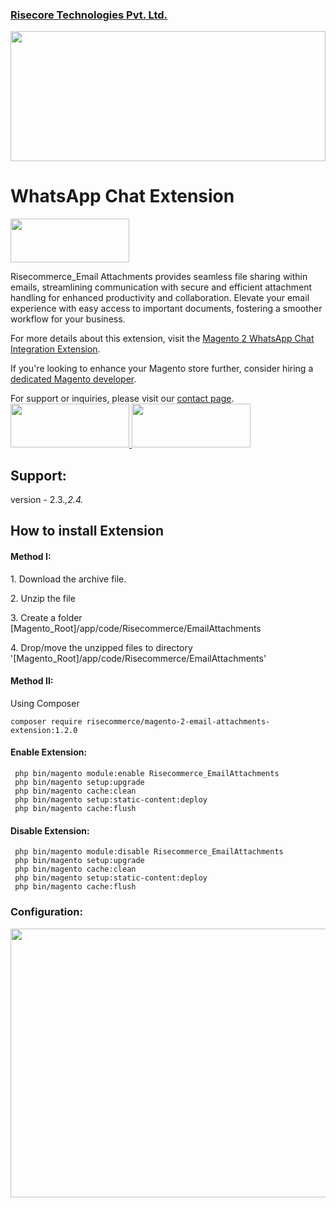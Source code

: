 <h3><a target="_blank" href="https://risecommerce.com/">Risecore Technologies Pvt. Ltd.</a></h3>
<a target="_blank" href="https://risecommerce.com/"><img width="100%" height="208" src="https://risecommerce.com/media/wysiwyg/logowithtext.png"></a>

# WhatsApp Chat Extension

<a href="https://risecommerce.com/magento2-sales-email-invoice-shipments-attachment.html"><img width="190" height="70" src="https://risecommerce.com/media/wysiwyg/risedownload.png"></a>


Risecommerce_Email Attachments provides seamless file sharing within emails, streamlining communication with secure and efficient attachment handling for enhanced productivity and collaboration. Elevate your email experience with easy access to important documents, fostering a smoother workflow for your business.

For more details about this extension, visit the [Magento 2 WhatsApp Chat Integration Extension](https://risecommerce.com/store/magento2-whatsapp-chat-integration.html).

If you're looking to enhance your Magento store further, consider hiring a [dedicated Magento developer](https://risecommerce.com/hire-dedicated-magento-developer.html).

For support or inquiries, please visit our [contact page](https://risecommerce.com/contact).
 <a target="_blank" href="https://demo.risecommerce.com/"> <img width="190" height="70" src="https://risecommerce.com/media/wysiwyg/frontend-demo.png"> </a>
 <a target="_blank" href="https://demo.risecommerce.com/admindemo"> <img width="190" height="70" src="https://risecommerce.com/media/wysiwyg/Backend-Demo.png"> </a>


## Support: 
version - 2.3.*,2.4.*

## How to install Extension

<h4>Method I:</h4>
<p>1. Download the archive file.</p>
<p>2. Unzip the file</p>
<p>3. Create a folder [Magento_Root]/app/code/Risecommerce/EmailAttachments</p>
<p>4. Drop/move the unzipped files to directory '[Magento_Root]/app/code/Risecommerce/EmailAttachments'</p>

<h4>Method II:</h4>

Using Composer

```
composer require risecommerce/magento-2-email-attachments-extension:1.2.0

```

<h4>Enable Extension:</h4>

```
 php bin/magento module:enable Risecommerce_EmailAttachments
 php bin/magento setup:upgrade
 php bin/magento cache:clean
 php bin/magento setup:static-content:deploy
 php bin/magento cache:flush
```

<h4>Disable Extension:</h4>

```
 php bin/magento module:disable Risecommerce_EmailAttachments
 php bin/magento setup:upgrade
 php bin/magento cache:clean
 php bin/magento setup:static-content:deploy
 php bin/magento cache:flush
```

 <h3>Configuration:</h3>
<img width="830" height="430" src="https://risecommerce.com/media/wysiwyg/EmailConfiguration.png">
